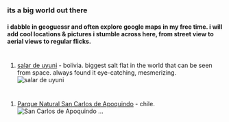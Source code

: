 ### its a big world out there


#### i dabble in geoguessr and often explore google maps in my free time. i will add cool locations & pictures i stumble across here, from street view to aerial views to regular flicks.

#
1. [salar de uyuni](https://maps.app.goo.gl/qaeuZKtabTYZkaiJ8) - bolivia. biggest salt flat in the world that can be seen from space. always found it eye-catching, mesmerizing.
![salar de uyuni](../images/uyuni.png)

# 
1. [Parque Natural San Carlos de Apoquindo](https://maps.app.goo.gl/nnk9irDR3JzGir926) - chile. 
![San Carlos de Apoquindo](../images/carlos.png) 
...